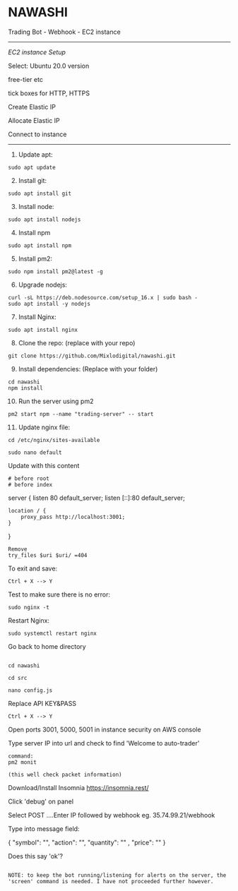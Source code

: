 # NAWASHI #

Trading Bot - Webhook - EC2 instance


-------------------------------
*EC2 instance Setup*

Select:
Ubuntu 20.0 version

free-tier etc

tick boxes for HTTP, HTTPS

Create Elastic IP

Allocate Elastic IP

Connect to instance

-------------------------------

1. Update apt:
```
sudo apt update
```
2. Install git:
```
sudo apt install git
```
3. Install node:
```
sudo apt install nodejs
```
4. Install npm
```
sudo apt install npm
```
5. Install pm2:
```
sudo npm install pm2@latest -g
```
6. Upgrade nodejs:
```
curl -sL https://deb.nodesource.com/setup_16.x | sudo bash - 
sudo apt install -y nodejs
```
7. Install Nginx:
```
sudo apt install nginx
```
8. Clone the repo: (replace with your repo)
```
git clone https://github.com/Mixlodigital/nawashi.git
```
9. Install dependencies: (Replace with your folder)
```
cd nawashi
npm install
```
10. Run the server using pm2
```
pm2 start npm --name "trading-server" -- start
```
11. Update nginx file:
```
cd /etc/nginx/sites-available

sudo nano default
```
Update with this content
```
# before root
# before index
```
server {
    listen 80 default_server;
    listen [::]:80 default_server;

    location / {
        proxy_pass http://localhost:3001;
    }
}
```
Remove
try_files $uri $uri/ =404
```
To exit and save:
```
Ctrl + X --> Y
```

Test to make sure there is no error:

```
sudo nginx -t
```

Restart Nginx:

```
sudo systemctl restart nginx

```
Go back to home directory

```

cd nawashi

cd src 

nano config.js

```

Replace API KEY&PASS

```
Ctrl + X --> Y

```

Open ports 3001, 5000, 5001 in instance security on AWS console

Type server IP into url and check to find 'Welcome to auto-trader'

```
command:
pm2 monit

(this well check packet information)

```

Download/Install Insomnia https://insomnia.rest/

Click 'debug' on panel

Select POST ....Enter IP followed by webhook eg. 35.74.99.21/webhook

Type into message field:

{
  "symbol": "",
  "action": "",
  "quantity": "" ,
  "price": ""
}

Does this say 'ok'?


```

NOTE: to keep the bot running/listening for alerts on the server, the 'screen' command is needed. I have not proceeded further however.

```

